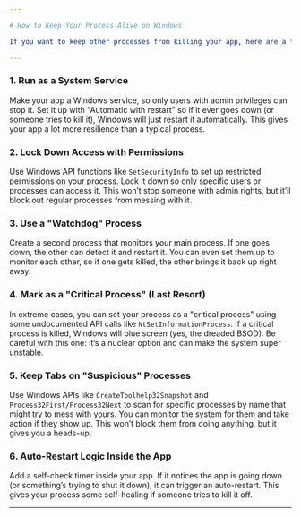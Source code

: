 ```yaml
---

# How to Keep Your Process Alive on Windows

If you want to keep other processes from killing your app, here are a few tricks that can help. Remember: if someone’s got admin rights, there’s no foolproof way to stop them. But these steps will make it a lot harder for unwanted processes to mess with yours.

---
```


### 1. Run as a System Service

Make your app a Windows service, so only users with admin privileges can stop it. Set it up with "Automatic with restart" so if it ever goes down (or someone tries to kill it), Windows will just restart it automatically. This gives your app a lot more resilience than a typical process.

### 2. Lock Down Access with Permissions

Use Windows API functions like `SetSecurityInfo` to set up restricted permissions on your process. Lock it down so only specific users or processes can access it. This won’t stop someone with admin rights, but it’ll block out regular processes from messing with it.

### 3. Use a "Watchdog" Process

Create a second process that monitors your main process. If one goes down, the other can detect it and restart it. You can even set them up to monitor each other, so if one gets killed, the other brings it back up right away.

### 4. Mark as a "Critical Process" (Last Resort)

In extreme cases, you can set your process as a "critical process" using some undocumented API calls like `NtSetInformationProcess`. If a critical process is killed, Windows will blue screen (yes, the dreaded BSOD). Be careful with this one: it’s a nuclear option and can make the system super unstable.

### 5. Keep Tabs on "Suspicious" Processes

Use Windows APIs like `CreateToolhelp32Snapshot` and `Process32First/Process32Next` to scan for specific processes by name that might try to mess with yours. You can monitor the system for them and take action if they show up. This won’t block them from doing anything, but it gives you a heads-up.

### 6. Auto-Restart Logic Inside the App

Add a self-check timer inside your app. If it notices the app is going down (or something’s trying to shut it down), it can trigger an auto-restart. This gives your process some self-healing if someone tries to kill it off.

---
